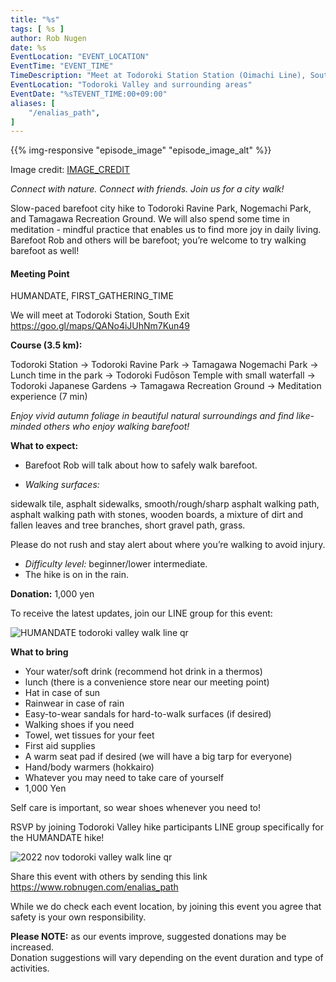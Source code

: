 ```yaml
---
title: "%s"
tags: [ %s ]
author: Rob Nugen
date: %s
EventLocation: "EVENT_LOCATION"
EventTime: "EVENT_TIME"
TimeDescription: "Meet at Todoroki Station Station (Oimachi Line), South Exit at EVENT_TIME"
EventLocation: "Todoroki Valley and surrounding areas"
EventDate: "%sTEVENT_TIME:00+09:00"
aliases: [
    "/enalias_path",
]
---
```


{{% img-responsive "episode_image" "episode_image_alt" %}}

<div class="note">Image credit:
<a href="IMAGE_CREDIT">IMAGE_CREDIT</a>
</div>

*Connect with nature. Connect with friends. Join us for a city walk!*

Slow-paced barefoot city hike to Todoroki Ravine Park, Nogemachi Park,
and Tamagawa Recreation Ground. We will also spend some time in
meditation - mindful practice that enables us to find more joy in
daily living. Barefoot Rob and others will be barefoot; you’re welcome
to try walking barefoot as well!

#### Meeting Point

HUMANDATE, FIRST_GATHERING_TIME

We will meet at Todoroki Station, South Exit
https://goo.gl/maps/QANo4iJUhNm7Kun49

**Course (3.5 km):**

Todoroki Station → Todoroki Ravine Park →
Tamagawa Nogemachi Park → Lunch time in the park →
Todoroki Fudōson Temple with small waterfall → Todoroki Japanese Gardens →
Tamagawa Recreation Ground → Meditation experience (7 min)

*Enjoy vivid autumn foliage in beautiful natural surroundings and find
like-minded others who enjoy walking barefoot!*

**What to expect:**

- Barefoot Rob will talk about how to safely walk barefoot.

- *Walking surfaces:*

sidewalk tile, asphalt sidewalks, smooth/rough/sharp asphalt walking
path, asphalt walking path with stones, wooden boards, a mixture of
dirt and fallen leaves and tree branches, short gravel path, grass.

Please do not rush and stay alert about where you’re walking to avoid injury.

- *Difficulty level:* beginner/lower intermediate.
- The hike is on in the rain.

**Donation:** 1,000 yen


To receive the latest updates, join our LINE group for this event:

<img
src="https://b.robnugen.com/blog/2022/2022_nov_todoroki_valley_walk_line_qr.jpg"
alt="HUMANDATE todoroki valley walk line qr"
class="title" />

**What to bring**

- Your water/soft drink (recommend hot drink in a thermos)
- lunch (there is a convenience store near our meeting point)
- Hat in case of sun
- Rainwear in case of rain
- Easy-to-wear sandals for hard-to-walk surfaces (if desired)
- Walking shoes if you need
- Towel, wet tissues for your feet
- First aid supplies
- A warm seat pad if desired (we will have a big tarp for everyone)
- Hand/body warmers (hokkairo)
- Whatever you may need to take care of yourself
- 1,000 Yen

Self care is important, so wear shoes whenever you need to!

RSVP by joining Todoroki Valley hike participants LINE group specifically for the HUMANDATE hike!

<img
src="https://b.robnugen.com/blog/2022/2022_nov_todoroki_valley_walk_line_qr.jpg"
alt="2022 nov todoroki valley walk line qr"
class="title" />

Share this event with others by sending this link
https://www.robnugen.com/enalias_path

While we do check each event location, by joining this event you agree
that safety is your own responsibility.

**Please NOTE:** as our events improve, suggested donations may be increased.  
Donation suggestions will vary depending on the event duration and type of activities.
